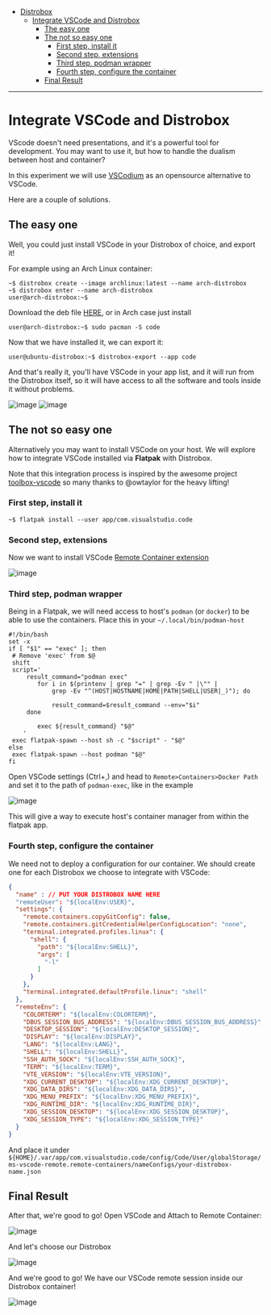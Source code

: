 - [Distrobox](../README.md)
  - [Integrate VSCode and Distrobox](integrate_vscode_distrobox.md)
    - [The easy one](#the-easy-one)
    - [The not so easy one](#the-not-so-easy-one)
      - [First step, install it](#first-step--install-it)
      - [Second step, extensions](#second-step--extensions)
      - [Third step, podman wrapper](#third-step--podman-wrapper)
      - [Fourth step, configure the container](#fourth-step--configure-the-container)
    - [Final Result](#final-result)

---

# Integrate VSCode and Distrobox

VScode doesn't need presentations, and it's a powerful tool for development.
You may want to use it, but how to handle the dualism between host and container?

In this experiment we will use [VSCodium](https://vscodium.com/) as an opensource
alternative to VSCode.

Here are a couple of solutions.

## The easy one

Well, you could just install VSCode in your Distrobox of choice, and export it!

For example using an Arch Linux container:

```shell
~$ distrobox create --image archlinux:latest --name arch-distrobox
~$ distrobox enter --name arch-distrobox
user@arch-distrobox:~$
```

Download the deb file
[HERE](https://github.com/VSCodium/vscodium/releases), or in Arch case just install

```shell
user@arch-distrobox:~$ sudo pacman -S code
```

Now that we have installed it, we can export it:

```shell
user@ubuntu-distrobox:~$ distrobox-export --app code
```

And that's really it, you'll have VSCode in your app list, and it will run from
the Distrobox itself, so it will have access to all the software and tools inside
it without problems.

![image](https://user-images.githubusercontent.com/598882/149206335-1a2d0edd-8b2f-437d-aae0-44b9723d2c30.png)
![image](https://user-images.githubusercontent.com/598882/149206414-56bdbc5a-3728-45ef-8dd4-2e168a0d7ccc.png)

## The not so easy one

Alternatively you may want to install VSCode on your host. We will explore how
to integrate VSCode installed via **Flatpak** with Distrobox.

Note that this integration process is inspired by the awesome project [toolbox-vscode](https://github.com/owtaylor/toolbox-vscode)
so many thanks to @owtaylor for the heavy lifting!

### First step, install it

```shell
~$ flatpak install --user app/com.visualstudio.code
```

### Second step, extensions

Now we want to install VSCode [Remote Container extension](https://marketplace.visualstudio.com/items?itemName=ms-vscode-remote.remote-containers)

![image](https://user-images.githubusercontent.com/598882/149207447-76a82e91-dd3f-43fa-8c52-9c2e85ae8fee.png)

### Third step, podman wrapper

Being in a Flatpak, we will need access to host's `podman` (or `docker`) to be
able to use the containers. Place this in your `~/.local/bin/podman-host`

```shell
#!/bin/bash
set -x
if [ "$1" == "exec" ]; then
 # Remove 'exec' from $@
 shift
 script='
     result_command="podman exec"
        for i in $(printenv | grep "=" | grep -Ev " |\"" |
            grep -Ev "^(HOST|HOSTNAME|HOME|PATH|SHELL|USER|_)"); do

            result_command=$result_command --env="$i"
     done

        exec ${result_command} "$@"
    '
 exec flatpak-spawn --host sh -c "$script" - "$@"
else
 exec flatpak-spawn --host podman "$@"
fi
```

Open VSCode settings (Ctrl+,) and head to `Remote>Containers>Docker Path` and
set it to the path of `podman-exec`, like in the example

![image](https://user-images.githubusercontent.com/598882/149208525-5ad630c9-fcbc-4ee6-9d77-e50d2c782a56.png)

This will give a way to execute host's container manager from within the
flatpak app.

### Fourth step, configure the container

We need not to deploy a configuration for our container. We should create one for
each Distrobox we choose to integrate with VSCode:

```json
{
  "name" : // PUT YOUR DISTROBOX NAME HERE
  "remoteUser": "${localEnv:USER}",
  "settings": {
    "remote.containers.copyGitConfig": false,
    "remote.containers.gitCredentialHelperConfigLocation": "none",
    "terminal.integrated.profiles.linux": {
      "shell": {
        "path": "${localEnv:SHELL}",
        "args": [
          "-l"
        ]
      }
    },
    "terminal.integrated.defaultProfile.linux": "shell"
  },
  "remoteEnv": {
    "COLORTERM": "${localEnv:COLORTERM}",
    "DBUS_SESSION_BUS_ADDRESS": "${localEnv:DBUS_SESSION_BUS_ADDRESS}",
    "DESKTOP_SESSION": "${localEnv:DESKTOP_SESSION}",
    "DISPLAY": "${localEnv:DISPLAY}",
    "LANG": "${localEnv:LANG}",
    "SHELL": "${localEnv:SHELL}",
    "SSH_AUTH_SOCK": "${localEnv:SSH_AUTH_SOCK}",
    "TERM": "${localEnv:TERM}",
    "VTE_VERSION": "${localEnv:VTE_VERSION}",
    "XDG_CURRENT_DESKTOP": "${localEnv:XDG_CURRENT_DESKTOP}",
    "XDG_DATA_DIRS": "${localEnv:XDG_DATA_DIRS}",
    "XDG_MENU_PREFIX": "${localEnv:XDG_MENU_PREFIX}",
    "XDG_RUNTIME_DIR": "${localEnv:XDG_RUNTIME_DIR}",
    "XDG_SESSION_DESKTOP": "${localEnv:XDG_SESSION_DESKTOP}",
    "XDG_SESSION_TYPE": "${localEnv:XDG_SESSION_TYPE}"
  }
}
```

And place it under `${HOME}/.var/app/com.visualstudio.code/config/Code/User/globalStorage/ms-vscode-remote.remote-containers/nameConfigs/your-distrobox-name.json`

## Final Result

After that, we're good to go! Open VSCode and Attach to Remote Container:

![image](https://user-images.githubusercontent.com/598882/149210561-2f1839ae-9a57-42fc-a122-21652588e327.png)

And let's choose our Distrobox

![image](https://user-images.githubusercontent.com/598882/149210690-8bcb9a0d-1dc5-4937-9494-8c6aa6b26fd5.png)

And we're good to go! We have our VSCode remote session inside our Distrobox container!

![image](https://user-images.githubusercontent.com/598882/149210881-749a8146-c69d-4382-bbef-91e4b477b7ba.png)
